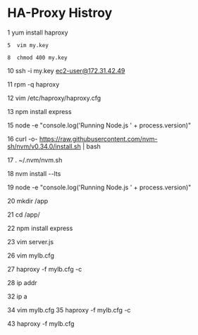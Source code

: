 # HA-Proxy Histroy


 1  yum install haproxy

    5  vim my.key
  
    8  chmod 400 my.key

   10  ssh -i my.key ec2-user@172.31.42.49
   
   11  rpm -q haproxy
   
   
   12  vim /etc/haproxy/haproxy.cfg
   
   13  npm install express

   15  node -e "console.log('Running Node.js ' + process.version)"
   
   16  curl -o- https://raw.githubusercontent.com/nvm-sh/nvm/v0.34.0/install.sh | bash
   
   17  . ~/.nvm/nvm.sh
   
   18  nvm install --lts
   
   19  node -e "console.log('Running Node.js ' + process.version)"
   
   20  mkdir /app
   
   21  cd /app/
   
   22  npm install express
   
   23  vim server.js

   26  vim mylb.cfg
   
   27  haproxy -f mylb.cfg -c
   
   28  ip addr
   
   
  
   32  ip a

   34  vim mylb.cfg
   35  haproxy -f mylb.cfg -c

   43  haproxy -f mylb.cfg
